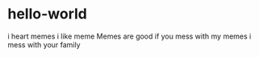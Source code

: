 # hello-world
i heart memes
i like meme
Memes are good
if you mess with my memes
i mess with your family
